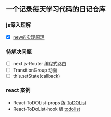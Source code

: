 ## 一个记录每天学习代码的日记仓库

### js深入理解
- [x] [new的实现原理](https://github.com/garmin21/codeDiary/blob/master/day04/new.html)

### 待解决问题

- [ ] next.js-Router 编程式路由 
- [ ] TransitionGroup 动画 
- [ ] this.setState(callback)

### react 案例

- React-ToDOList-props 版 [ToDOList](https://github.com/garmin21/codeDiary/blob/master/day03/todoList-props.html)
- React-ToDoList-hook 版 [todolist](https://github.com/garmin21/codeDiary/blob/master/day03/todoList-hook.html)
